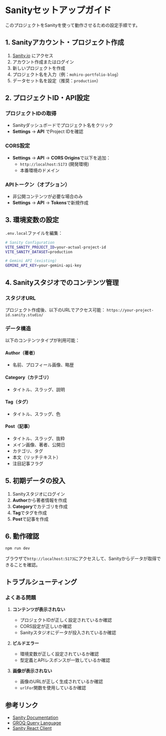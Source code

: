 # Sanityセットアップガイド

このプロジェクトをSanityを使って動作させるための設定手順です。

## 1. Sanityアカウント・プロジェクト作成

1. [Sanity.io](https://www.sanity.io/) にアクセス
2. アカウント作成またはログイン
3. 新しいプロジェクトを作成
4. プロジェクト名を入力（例：`mohiro-portfolio-blog`）
5. データセット名を設定（推奨：`production`）

## 2. プロジェクトID・API設定

### プロジェクトIDの取得
- Sanityダッシュボードでプロジェクト名をクリック
- **Settings** → **API** でProject IDを確認

### CORS設定
- **Settings** → **API** → **CORS Origins**で以下を追加：
  - `http://localhost:5173` (開発環境)
  - 本番環境のドメイン

### APIトークン（オプション）
- 非公開コンテンツが必要な場合のみ
- **Settings** → **API** → **Tokens**で新規作成

## 3. 環境変数の設定

`.env.local`ファイルを編集：

```bash
# Sanity Configuration
VITE_SANITY_PROJECT_ID=your-actual-project-id
VITE_SANITY_DATASET=production

# Gemini API (existing)
GEMINI_API_KEY=your-gemini-api-key
```

## 4. Sanityスタジオでのコンテンツ管理

### スタジオURL
プロジェクト作成後、以下のURLでアクセス可能：
`https://your-project-id.sanity.studio/`

### データ構造
以下のコンテンツタイプが利用可能：

#### Author（著者）
- 名前、プロフィール画像、略歴

#### Category（カテゴリ）
- タイトル、スラッグ、説明

#### Tag（タグ）
- タイトル、スラッグ、色

#### Post（記事）
- タイトル、スラッグ、抜粋
- メイン画像、著者、公開日
- カテゴリ、タグ
- 本文（リッチテキスト）
- 注目記事フラグ

## 5. 初期データの投入

1. Sanityスタジオにログイン
2. **Author**から著者情報を作成
3. **Category**でカテゴリを作成
4. **Tag**でタグを作成
5. **Post**で記事を作成

## 6. 動作確認

```bash
npm run dev
```

ブラウザで`http://localhost:5173`にアクセスして、Sanityからデータが取得できることを確認。

## トラブルシューティング

### よくある問題

1. **コンテンツが表示されない**
   - プロジェクトIDが正しく設定されているか確認
   - CORS設定が正しいか確認
   - Sanityスタジオにデータが投入されているか確認

2. **ビルドエラー**
   - 環境変数が正しく設定されているか確認
   - 型定義とAPIレスポンスが一致しているか確認

3. **画像が表示されない**
   - 画像のURLが正しく生成されているか確認
   - `urlFor`関数を使用しているか確認

## 参考リンク

- [Sanity Documentation](https://www.sanity.io/docs)
- [GROQ Query Language](https://www.sanity.io/docs/groq)
- [Sanity React Client](https://www.sanity.io/docs/js-client)
